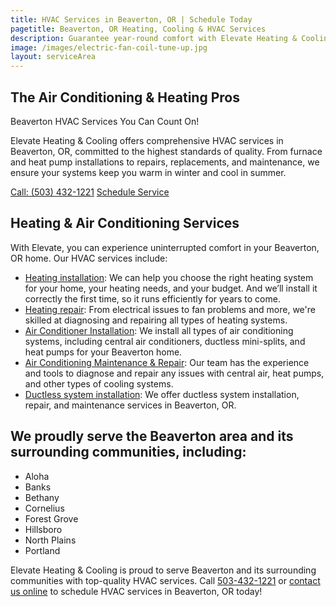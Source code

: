 ```yaml
---
title: HVAC Services in Beaverton, OR | Schedule Today
pagetitle: Beaverton, OR Heating, Cooling & HVAC Services
description: Guarantee year-round comfort with Elevate Heating & Cooling's HVAC services. Your Beaverton, OR home deserves the best heating and cooling services available.
image: /images/electric-fan-coil-tune-up.jpg
layout: serviceArea
---
```


## The Air Conditioning & Heating Pros

Beaverton HVAC Services You Can Count On!

Elevate Heating & Cooling offers comprehensive HVAC services in Beaverton, OR, committed to the highest standards of quality. From furnace and heat pump installations to repairs, replacements, and maintenance, we ensure your systems keep you warm in winter and cool in summer.

<a class="btn margin-inline-end-16" data-type="accent" href="tel:5034321221">Call: (503) 432-1221</a>
<a class="btn margin-block-start-16" data-type="secondary" href="https://book.elevateheating.com/web-schedule-a-service-form">Schedule Service</a>

## Heating & Air Conditioning Services

With Elevate, you can experience uninterrupted comfort in your Beaverton, OR home. Our HVAC services include:

- [Heating installation](../../heating-installation/): We can help you choose the right heating system for your home, your heating needs, and your budget. And we’ll install it correctly the first time, so it runs efficiently for years to come.
- [Heating repair](../../heating-repair/): From electrical issues to fan problems and more, we're skilled at diagnosing and repairing all types of heating systems.
- [Air Conditioner Installation](../../ac-installation/): We install all types of air conditioning systems, including central air conditioners, ductless mini-splits, and heat pumps for your Beaverton home.
- [Air Conditioning Maintenance & Repair](../../ac-repair-and-maintenance/): Our team has the experience and tools to diagnose and repair any issues with central air, heat pumps, and other types of cooling systems.
- [Ductless system installation](../../ductless-mini-split-installations/): We offer ductless system installation, repair, and maintenance services in Beaverton, OR.

## We proudly serve the Beaverton area and its surrounding communities, including:

- Aloha
- Banks
- Bethany
- Cornelius
- Forest Grove
- Hillsboro
- North Plains
- Portland


Elevate Heating & Cooling is proud to serve Beaverton and its surrounding communities with top-quality HVAC services. Call [503-432-1221](tel:5034321221) or [contact us online](../../contact-us/) to schedule HVAC services in Beaverton, OR today!